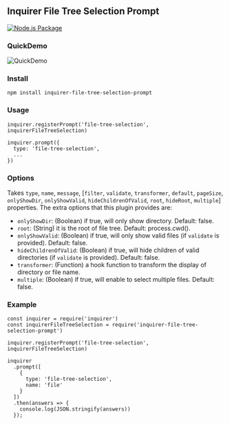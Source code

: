 ## Inquirer File Tree Selection Prompt

[![Node.js Package](https://github.com/anc95/inquirer-file-tree-selection/actions/workflows/npm-publish.yml/badge.svg)](https://github.com/anc95/inquirer-file-tree-selection/actions/workflows/npm-publish.yml)

### QuickDemo
![QuickDemo](./example/screenshot.gif)

### Install
```
npm install inquirer-file-tree-selection-prompt
```

### Usage
```
inquirer.registerPrompt('file-tree-selection', inquirerFileTreeSelection)

inquirer.prompt({
  type: 'file-tree-selection',
  ...
})
```

### Options
Takes `type`, `name`, `message`, [`filter`, `validate`, `transformer`, `default`, `pageSize`, `onlyShowDir`, `onlyShowValid`, `hideChildrenOfValid`, `root`, `hideRoot`, `multiple`] properties.
The extra options that this plugin provides are:
- `onlyShowDir`:  (Boolean) if true, will only show directory. Default: false.
- `root`: (String) it is the root of file tree. Default: process.cwd(). 
- `onlyShowValid`: (Boolean) if true, will only show valid files (if `validate` is provided). Default: false.
- `hideChildrenOfValid`: (Boolean) if true, will hide children of valid directories (if `validate` is provided). Default: false.
- `transformer`: (Function) a hook function to transform the display of directory or file name.
- `multiple`: (Boolean) if true, will enable to select multiple files. Default: false.

### Example
```
const inquirer = require('inquirer')
const inquirerFileTreeSelection = require('inquirer-file-tree-selection-prompt')

inquirer.registerPrompt('file-tree-selection', inquirerFileTreeSelection)

inquirer
  .prompt([
    {
      type: 'file-tree-selection',
      name: 'file'
    }
  ])
  .then(answers => {
    console.log(JSON.stringify(answers))
  });
```